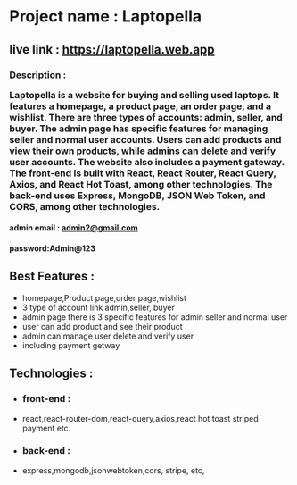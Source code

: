 # Project name : Laptopella
## live link : https://laptopella.web.app
### Description : <p> Laptopella is a website for buying and selling used laptops. It features a homepage, a product page, an order page, and a wishlist. There are three types of accounts: admin, seller, and buyer. The admin page has specific features for managing seller and normal user accounts. Users can add products and view their own products, while admins can delete and verify user accounts. The website also includes a payment gateway. The front-end is built with React, React Router, React Query, Axios, and React Hot Toast, among other technologies. The back-end uses Express, MongoDB, JSON Web Token, and CORS, among other technologies.</p>

#### admin email : admin2@gmail.com
#### password:Admin@123

## Best Features :
- homepage,Product page,order page,wishlist 
- 3 type of account link admin,seller, buyer
- admin page there is 3 specific features for admin seller and normal user
- user can add product and see their product 
- admin can manage user delete and verify user
- including payment getway

## Technologies :

- ### front-end :
- react,react-router-dom,react-query,axios,react hot toast striped payment etc.
- ### back-end :
- express,mongodb,jsonwebtoken,cors, stripe, etc,

